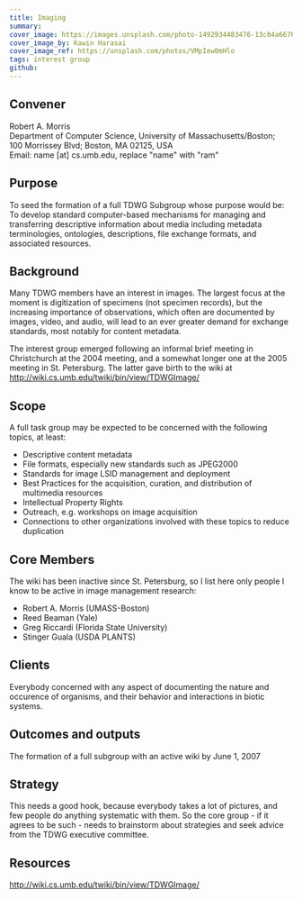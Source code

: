 ```yaml
---
title: Imaging
summary: 
cover_image: https://images.unsplash.com/photo-1492934483476-13c04a66709c
cover_image_by: Kawin Harasai
cover_image_ref: https://unsplash.com/photos/VMpIew0mHlo
tags: interest group
github: 
---
```


<!-- Copied from http://www.tdwg.org/activities/img/charter/ -->

## Convener

Robert A. Morris  
Department of Computer Science, University of Massachusetts/Boston;  
100 Morrissey Blvd; Boston, MA 02125, USA  
Email: name [at] cs.umb.edu, replace "name" with "ram"

## Purpose

To seed the formation of a full TDWG Subgroup whose purpose would be: To develop standard computer-based mechanisms for managing and transferring descriptive information about media including metadata terminologies, ontologies, descriptions, file exchange formats, and associated resources.

## Background

Many TDWG members have an interest in images. The largest focus at the moment is digitization of specimens (not specimen records), but the increasing importance of observations, which often are documented by images, video, and audio, will lead to an ever greater demand for exchange standards, most notably for content metadata. 

The interest group emerged following an informal brief meeting in Christchurch at the 2004 meeting, and a somewhat longer one at the 2005 meeting in St. Petersburg. The latter gave birth to the wiki at <http://wiki.cs.umb.edu/twiki/bin/view/TDWGImage/>

## Scope

A full task group may be expected to be concerned with the following topics, at least:

- Descriptive content metadata
- File formats, especially new standards such as JPEG2000
- Standards for image LSID management and deployment
- Best Practices for the acquisition, curation, and distribution of multimedia resources
- Intellectual Property Rights
- Outreach, e.g. workshops on image acquisition
- Connections to other organizations involved with these topics to reduce duplication

## Core Members

The wiki has been inactive since St. Petersburg, so I list here only people I know to be active in image management research: 

- Robert A. Morris (UMASS-Boston) 
- Reed Beaman (Yale) 
- Greg Riccardi (Florida State University) 
- Stinger Guala (USDA PLANTS)

## Clients

Everybody concerned with any aspect of documenting the nature and occurence of organisms, and their behavior and interactions in biotic systems.

## Outcomes and outputs

The formation of a full subgroup with an active wiki by June 1, 2007

## Strategy

This needs a good hook, because everybody takes a lot of pictures, and few people do anything systematic with them. So the core group - if it agrees to be such - needs to brainstorm about strategies and seek advice from the TDWG executive committee.

## Resources

<http://wiki.cs.umb.edu/twiki/bin/view/TDWGImage/>
